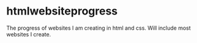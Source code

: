 # htmlwebsiteprogress
The progress of websites I am creating in html and css. Will include most websites I create.
